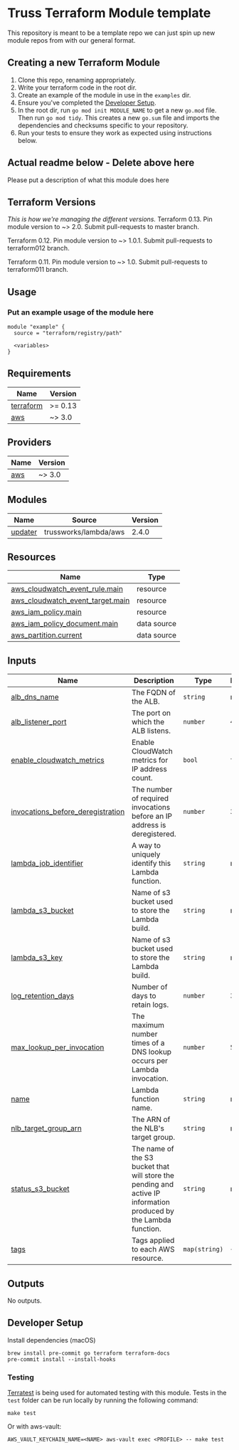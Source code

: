 # Truss Terraform Module template

This repository is meant to be a template repo we can just spin up new module repos from with our general format.

## Creating a new Terraform Module

1. Clone this repo, renaming appropriately.
1. Write your terraform code in the root dir.
1. Create an example of the module in use in the `examples` dir.
1. Ensure you've completed the [Developer Setup](#developer-setup).
1. In the root dir, run `go mod init MODULE_NAME` to get a new `go.mod` file. Then run `go mod tidy`. This creates a new `go.sum` file and imports the dependencies and checksums specific to your repository.
1. Run your tests to ensure they work as expected using instructions below.

## Actual readme below  - Delete above here

Please put a description of what this module does here

## Terraform Versions

_This is how we're managing the different versions._
Terraform 0.13. Pin module version to ~> 2.0. Submit pull-requests to master branch.

Terraform 0.12. Pin module version to ~> 1.0.1. Submit pull-requests to terraform012 branch.

Terraform 0.11. Pin module version to ~> 1.0. Submit pull-requests to terraform011 branch.

## Usage

### Put an example usage of the module here

```hcl
module "example" {
  source = "terraform/registry/path"

  <variables>
}
```

<!-- BEGINNING OF PRE-COMMIT-TERRAFORM DOCS HOOK -->
## Requirements

| Name | Version |
|------|---------|
| <a name="requirement_terraform"></a> [terraform](#requirement\_terraform) | >= 0.13 |
| <a name="requirement_aws"></a> [aws](#requirement\_aws) | ~> 3.0 |

## Providers

| Name | Version |
|------|---------|
| <a name="provider_aws"></a> [aws](#provider\_aws) | ~> 3.0 |

## Modules

| Name | Source | Version |
|------|--------|---------|
| <a name="module_updater"></a> [updater](#module\_updater) | trussworks/lambda/aws | 2.4.0 |

## Resources

| Name | Type |
|------|------|
| [aws_cloudwatch_event_rule.main](https://registry.terraform.io/providers/hashicorp/aws/latest/docs/resources/cloudwatch_event_rule) | resource |
| [aws_cloudwatch_event_target.main](https://registry.terraform.io/providers/hashicorp/aws/latest/docs/resources/cloudwatch_event_target) | resource |
| [aws_iam_policy.main](https://registry.terraform.io/providers/hashicorp/aws/latest/docs/resources/iam_policy) | resource |
| [aws_iam_policy_document.main](https://registry.terraform.io/providers/hashicorp/aws/latest/docs/data-sources/iam_policy_document) | data source |
| [aws_partition.current](https://registry.terraform.io/providers/hashicorp/aws/latest/docs/data-sources/partition) | data source |

## Inputs

| Name | Description | Type | Default | Required |
|------|-------------|------|---------|:--------:|
| <a name="input_alb_dns_name"></a> [alb\_dns\_name](#input\_alb\_dns\_name) | The FQDN of the ALB. | `string` | n/a | yes |
| <a name="input_alb_listener_port"></a> [alb\_listener\_port](#input\_alb\_listener\_port) | The port on which the ALB listens. | `number` | `443` | no |
| <a name="input_enable_cloudwatch_metrics"></a> [enable\_cloudwatch\_metrics](#input\_enable\_cloudwatch\_metrics) | Enable CloudWatch metrics for IP address count. | `bool` | `true` | no |
| <a name="input_invocations_before_deregistration"></a> [invocations\_before\_deregistration](#input\_invocations\_before\_deregistration) | The number of required invocations before an IP address is deregistered. | `number` | `3` | no |
| <a name="input_lambda_job_identifier"></a> [lambda\_job\_identifier](#input\_lambda\_job\_identifier) | A way to uniquely identify this Lambda function. | `string` | n/a | yes |
| <a name="input_lambda_s3_bucket"></a> [lambda\_s3\_bucket](#input\_lambda\_s3\_bucket) | Name of s3 bucket used to store the Lambda build. | `string` | n/a | yes |
| <a name="input_lambda_s3_key"></a> [lambda\_s3\_key](#input\_lambda\_s3\_key) | Name of s3 bucket used to store the Lambda build. | `string` | n/a | yes |
| <a name="input_log_retention_days"></a> [log\_retention\_days](#input\_log\_retention\_days) | Number of days to retain logs. | `number` | `30` | no |
| <a name="input_max_lookup_per_invocation"></a> [max\_lookup\_per\_invocation](#input\_max\_lookup\_per\_invocation) | The maximum number times of a DNS lookup occurs per Lambda invocation. | `number` | `50` | no |
| <a name="input_name"></a> [name](#input\_name) | Lambda function name. | `string` | n/a | yes |
| <a name="input_nlb_target_group_arn"></a> [nlb\_target\_group\_arn](#input\_nlb\_target\_group\_arn) | The ARN of the NLB's target group. | `string` | n/a | yes |
| <a name="input_status_s3_bucket"></a> [status\_s3\_bucket](#input\_status\_s3\_bucket) | The name of the S3 bucket that will store the pending and active IP information produced by the Lambda function. | `string` | n/a | yes |
| <a name="input_tags"></a> [tags](#input\_tags) | Tags applied to each AWS resource. | `map(string)` | `{}` | no |

## Outputs

No outputs.
<!-- END OF PRE-COMMIT-TERRAFORM DOCS HOOK -->

## Developer Setup

Install dependencies (macOS)

```shell
brew install pre-commit go terraform terraform-docs
pre-commit install --install-hooks
```

### Testing

[Terratest](https://github.com/gruntwork-io/terratest) is being used for
automated testing with this module. Tests in the `test` folder can be run
locally by running the following command:

```text
make test
```

Or with aws-vault:

```text
AWS_VAULT_KEYCHAIN_NAME=<NAME> aws-vault exec <PROFILE> -- make test
```
